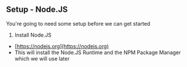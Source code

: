 ##  Setup - Node.JS

You're going to need some setup before we can get started

1. Install Node.JS
  - [https://nodejs.org](https://nodejs.org)
  - This will install the Node.JS Runtime and the NPM Package Manager which we will use later